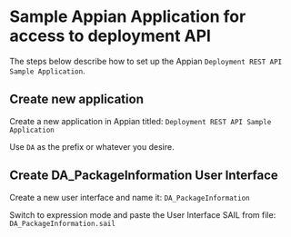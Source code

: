 # Sample Appian Application for access to deployment API
The steps below describe how to set up the Appian ```Deployment REST API Sample Application```.

## Create new application
Create a new application in Appian titled: ```Deployment REST API Sample Application```

Use ```DA``` as the prefix or whatever you desire.

## Create DA_PackageInformation User Interface
Create a new user interface and name it: ```DA_PackageInformation```

Switch to expression mode and paste the User Interface SAIL from file: ```DA_PackageInformation.sail```

